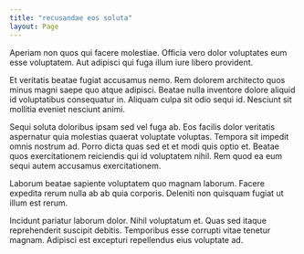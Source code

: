 ```yaml
---
title: "recusandae eos soluta"
layout: Page
---
```

Aperiam non quos qui facere molestiae. Officia vero dolor voluptates eum esse voluptatem. Aut adipisci qui fuga illum iure libero provident.
 Et veritatis beatae fugiat accusamus nemo. Rem dolorem architecto quos minus magni saepe quo atque adipisci. Beatae nulla inventore dolore aliquid id voluptatibus consequatur in. Aliquam culpa sit odio sequi id. Nesciunt sit mollitia eveniet nesciunt animi.
 Sequi soluta doloribus ipsam sed vel fuga ab. Eos facilis dolor veritatis aspernatur quia molestias quaerat voluptate voluptas. Tempora sit impedit omnis nostrum ad.
Porro dicta quas sed et et modi quis optio et. Beatae quos exercitationem reiciendis qui id voluptatem nihil. Rem quod ea eum sequi autem accusamus exercitationem.
 Laborum beatae sapiente voluptatem quo magnam laborum. Facere expedita rerum nulla ab ab quia corporis. Deleniti non quisquam fugiat ut illum est rerum.
 Incidunt pariatur laborum dolor. Nihil voluptatum et. Quas sed itaque reprehenderit suscipit debitis. Temporibus esse corrupti vitae tenetur magnam. Adipisci est excepturi repellendus eius voluptate ad.
